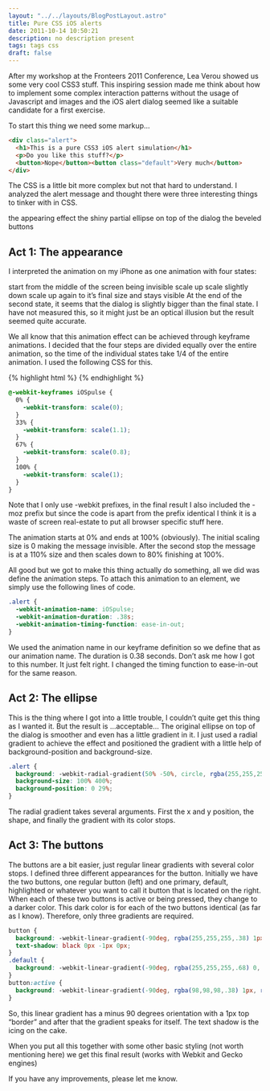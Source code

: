 ```yaml
---
layout: "../../layouts/BlogPostLayout.astro"
title: Pure CSS iOS alerts
date: 2011-10-14 10:50:21
description: no description present
tags: tags css
draft: false
---
```


After my workshop at the Fronteers 2011 Conference, Lea Verou showed us some very cool CSS3 stuff. This inspiring session made me think about how to implement some complex interaction patterns without the usage of Javascript and images and the iOS alert dialog seemed like a suitable candidate for a first exercise.

To start this thing we need some markup…

```html
<div class="alert">
  <h1>This is a pure CSS3 iOS alert simulation</h1>
  <p>Do you like this stuff?</p>
  <button>Nope</button><button class="default">Very much</button>
</div>
```

The CSS is a little bit more complex but not that hard to understand. I analyzed the alert message and thought there were three interesting things to tinker with in CSS.

the appearing effect
the shiny partial ellipse on top of the dialog
the beveled buttons

## Act 1: The appearance

I interpreted the animation on my iPhone as one animation with four states:

start from the middle of the screen being invisible
scale up
scale slightly down
scale up again to it’s final size and stays visible
At the end of the second state, it seems that the dialog is slightly bigger than the final state. I have not measured this, so it might just be an optical illusion but the result seemed quite accurate.

We all know that this animation effect can be achieved through keyframe animations. I decided that the four steps are divided equally over the entire animation, so the time of the individual states take 1/4 of the entire animation. I used the following CSS for this.

{% highlight html %}
{% endhighlight %}

```css
@-webkit-keyframes iOSpulse {
  0% {
    -webkit-transform: scale(0);
  }
  33% {
    -webkit-transform: scale(1.1);
  }
  67% {
    -webkit-transform: scale(0.8);
  }
  100% {
    -webkit-transform: scale(1);
  }
}
```

Note that I only use -webkit prefixes, in the final result I also included the -moz prefix but since the code is apart from the prefix identical I think it is a waste of screen real-estate to put all browser specific stuff here.

The animation starts at 0% and ends at 100% (obviously). The initial scaling size is 0 making the message invisible. After the second stop the message is at a 110% size and then scales down to 80% finishing at 100%.

All good but we got to make this thing actually do something, all we did was define the animation steps. To attach this animation to an element, we simply use the following lines of code.

```css
.alert {
  -webkit-animation-name: iOSpulse;
  -webkit-animation-duration: .38s;
  -webkit-animation-timing-function: ease-in-out;
}
```
We used the animation name in our keyframe definition so we define that as our animation name. The duration is 0.38 seconds. Don’t ask me how I got to this number. It just felt right. I changed the timing function to ease-in-out for the same reason.

## Act 2: The ellipse

This is the thing where I got into a little trouble, I couldn’t quite get this thing as I wanted it. But the result is …acceptable… The original ellipse on top of the dialog is smoother and even has a little gradient in it. I just used a radial gradient to achieve the effect and positioned the gradient with a little help of background-position and background-size.

```css
.alert {
  background: -webkit-radial-gradient(50% -50%, circle, rgba(255,255,255,.1) 50%, transparent 50%), rgba(5,24,71,0.9);
  background-size: 100% 400%;
  background-position: 0 29%;
}
```

The radial gradient takes several arguments. First the x and y position, the shape, and finally the gradient with its color stops.

## Act 3: The buttons

The buttons are a bit easier, just regular linear gradients with several color stops. I defined three different appearances for the button. Initially we have the two buttons, one regular button (left) and one primary, default, highlighted or whatever you want to call it button that is located on the right. When each of these two buttons is active or being pressed, they change to a darker color. This dark color is for each of the two buttons identical (as far as I know). Therefore, only three gradients are required.

```css
button {
  background: -webkit-linear-gradient(-90deg, rgba(255,255,255,.38) 1px, rgba(255,255,255,.1) 50%, rgba(255,255,255,.04) 50%, rgba(255,255,255,.04) 100%);
  text-shadow: black 0px -1px 0px;
}
.default {
  background: -webkit-linear-gradient(-90deg, rgba(255,255,255,.68) 0, rgba(255,255,255,.43) 50%, rgba(255,255,255,.25) 50%, rgba(255,255,255,.32) 100%);
}
button:active {
  background: -webkit-linear-gradient(-90deg, rgba(98,98,98,.38) 1px, rgba(98,98,98,.2) 50%, rgba(0,0,0,.5) 50%, rgba(0,0,0,.38) 100%);
}
```
So, this linear gradient has a minus 90 degrees orientation with a 1px top “border” and after that the gradient speaks for itself. The text shadow is the icing on the cake.

When you put all this together with some other basic styling (not worth mentioning here) we get this final result (works with Webkit and Gecko engines)

If you have any improvements, please let me know.